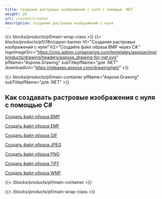 ```yaml
---
title: Создание растровых изображений с нуля с помощью .NET
weight: 20
url: /ru/net/create/
description: Создание растровых изображений с нуля.
---
```


{{< blocks/products/pf/main-wrap-class >}}
{{< blocks/products/pf/i18n/upper-banner h1="Создание растровых изображений с нуля" h2="Создайте файл образа BMP через C#." logoImageSrc="https://cms.admin.containerize.com/templates/aspose/img/products/drawing/headers/aspose_drawing-for-net.svg" pfName="Aspose.Drawing" subTitlepfName="для .NET" downloadUrl="https://releases.aspose.com/drawing/net/" >}}

{{< blocks/products/pf/main-container pfName="Aspose.Drawing" subTitlepfName="для .NET" >}}

<h2>Как создавать растровые изображения с нуля с помощью C#</h2>

<p><a href="bmp/">Создать файл образа BMP</a></p>
<p><a href="emf/">Создать файл образа EMF</a></p>
<p><a href="gif/">Создать файл образа GIF</a></p>
<p><a href="jpeg/">Создать файл образа JPEG</a></p>
<p><a href="png/">Создать файл образа PNG</a></p>
<p><a href="tiff/">Создать файл образа TIFF</a></p>
<p><a href="wmf/">Создать файл образа WMF</a></p>

{{< /blocks/products/pf/main-container >}}

{{< /blocks/products/pf/main-wrap-class >}}
